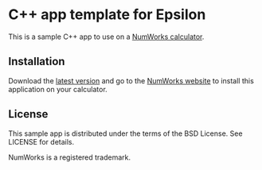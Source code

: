 # C++ app template for Epsilon

This is a sample C++ app to use on a [NumWorks calculator](https://www.numworks.com).

## Installation

Download the [latest version](https://github.com/valmontechno/epsilon-app-template-cpp/releases/latest) and go to the [NumWorks website](https://my.numworks.com/apps) to install this application on your calculator.

## License

This sample app is distributed under the terms of the BSD License. See LICENSE for details.

NumWorks is a registered trademark.
